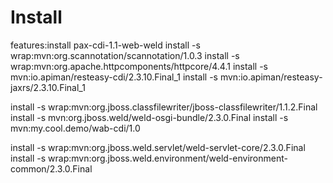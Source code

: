 # Install

features:install pax-cdi-1.1-web-weld
install -s wrap:mvn:org.scannotation/scannotation/1.0.3
install -s wrap:mvn:org.apache.httpcomponents/httpcore/4.4.1
install -s mvn:io.apiman/resteasy-cdi/2.3.10.Final_1
install -s mvn:io.apiman/resteasy-jaxrs/2.3.10.Final_1


install -s wrap:mvn:org.jboss.classfilewriter/jboss-classfilewriter/1.1.2.Final
install -s mvn:org.jboss.weld/weld-osgi-bundle/2.3.0.Final
install -s mvn:my.cool.demo/wab-cdi/1.0

install -s wrap:mvn:org.jboss.weld.servlet/weld-servlet-core/2.3.0.Final
install -s wrap:mvn:org.jboss.weld.environment/weld-environment-common/2.3.0.Final